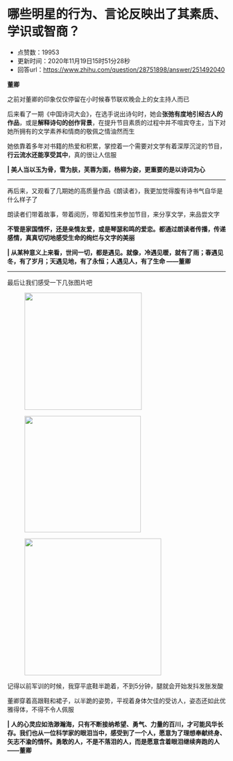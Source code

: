# 哪些明星的行为、言论反映出了其素质、学识或智商？
- 点赞数：19953
- 更新时间：2020年11月19日15时51分28秒
- 回答url：https://www.zhihu.com/question/28751898/answer/251492040
<body>
 <p data-pid="KeX0muoq"><b> 董卿</b></p>
 <p data-pid="NLcpvlMQ">之前对董卿的印象仅仅停留在小时候春节联欢晚会上的女主持人而已</p>
 <p data-pid="CvK2ggIR">后来看了一期《中国诗词大会》，在选手说出诗句时，她会<b>张弛有度地引经古人的作品</b>，或是<b>解释诗句的创作背景</b>，在提升节目素质的过程中并不喧宾夺主，当下对她所拥有的文学素养和情商的敬佩之情油然而生</p>
 <p data-pid="_rJ6DuVT">她依靠着多年对书籍的热爱和积累，掌控着一个需要对文学有着深厚沉淀的节目，<b>行云流水还能享受其中</b>，真的很让人信服</p>
 <p data-pid="T9kUITbq"><b>| 美人当以玉为骨，雪为肤，芙蓉为面，杨柳为姿，更重要的是以诗词为心</b></p>
 <hr>
 <p data-pid="c0AwAq4b">再后来，又观看了几期她的高质量作品《朗读者》，我更加觉得腹有诗书气自华是什么样子了</p>
 <p data-pid="tsPo7vHr">朗读者们带着故事，带着阅历，带着知性来参加节目，来分享文学，来品尝文字</p>
 <p data-pid="-xpia-g-"><b>不管是家国情怀，还是亲情友爱，或是琴瑟和鸣的爱恋。都通过朗读者传播，传递感情，真真切切地感受生命的绚烂与文字的美丽</b></p>
 <p data-pid="vpL1sm3B"><b>| 从某种意义上来看，世间一切，都是遇见。就像，冷遇见暖，就有了雨；春遇见冬，有了岁月；天遇见地，有了永恒；人遇见人，有了生命 ——董卿</b></p>
 <hr>
 <p data-pid="LDYUvFsT">最后让我们感受一下几张图片吧</p>
 <figure data-size="normal">
  <img src="https://picx.zhimg.com/50/v2-3e98f02df51bcbd66092d4575a653ba7_720w.jpg?source=1940ef5c" data-caption="" data-size="normal" data-rawwidth="270" data-rawheight="289" data-original-token="v2-97743bd90522f2e2181ebac8be89e2a3" data-default-watermark-src="https://picx.zhimg.com/50/v2-3e98f02df51bcbd66092d4575a653ba7_720w.jpg?source=1940ef5c" class="content_image" width="270">
 </figure>
 <figure data-size="normal">
  <img src="https://picx.zhimg.com/50/v2-db45bf5ad8a13fd4ae9391a1c5895773_720w.jpg?source=1940ef5c" data-caption="" data-size="normal" data-rawwidth="268" data-rawheight="300" data-original-token="v2-ac273de620eaa15fa1263012ec6a69e3" data-default-watermark-src="https://pic1.zhimg.com/50/v2-db45bf5ad8a13fd4ae9391a1c5895773_720w.jpg?source=1940ef5c" class="content_image" width="268">
 </figure>
 <figure data-size="normal">
  <img src="https://picx.zhimg.com/50/v2-2763605a9e4597da9d91708852e8e0e2_720w.jpg?source=1940ef5c" data-caption="" data-size="normal" data-rawwidth="315" data-rawheight="279" data-original-token="v2-8a35172947129ead25d8af808f59eeae" data-default-watermark-src="https://pica.zhimg.com/50/v2-2763605a9e4597da9d91708852e8e0e2_720w.jpg?source=1940ef5c" class="content_image" width="315">
 </figure>
 <p data-pid="d9ctCVmE">记得以前军训的时候，我穿平底鞋半跪着，不到5分钟，腿就会开始发抖发胀发酸</p>
 <p data-pid="9CokoBBk">董卿穿着高跟鞋和裙子，以半跪的姿势，平视着身体欠佳的受访人，姿态还如此优雅得体，不得不令人佩服</p>
 <p data-pid="XgD5z-UA"><b>| 人的心灵应如浩渺瀚海，只有不断接纳希望、勇气、力量的百川，才可能风华长存。我们也从一位科学家的眼泪当中，感受到了一个人，愿意为了理想奉献终身、矢志不渝的情怀。勇敢的人，不是不落泪的人，而是愿意含着眼泪继续奔跑的人 ——董卿</b></p>
 <p></p>
 <p></p>
 <p></p>
</body>